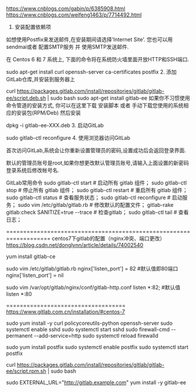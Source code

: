 https://www.cnblogs.com/gabin/p/6385908.html
https://www.cnblogs.com/weifeng1463/p/7714492.html

1. 安装配置依赖项 

如想使用Postfix来发送邮件,在安装期间请选择'Internet Site'. 您也可以用sendmai或者 配置SMTP服务 并 使用SMTP发送邮件.

在 Centos 6 和 7 系统上, 下面的命令将在系统防火墙里面开放HTTP和SSH端口. 

sudo apt-get install curl openssh-server ca-certificates postfix
2. 添加GitLab仓库,并安装到服务器上 

curl https://packages.gitlab.com/install/repositories/gitlab/gitlab-ee/script.deb.sh | sudo bash
sudo apt-get install gitlab-ee
如果你不习惯使用命令管道的安装方式, 你可以在这里下载 安装脚本 或者 手动下载您使用的系统相应的安装包(RPM/Deb) 然后安装 

dpkg -i gitlab-ee-XXX.deb
3. 启动GitLab 

sudo gitlab-ctl reconfigure
4. 使用浏览器访问GitLab 

首次访问GitLab,系统会让你重新设置管理员的密码,设置成功后会返回登录界面.

默认的管理员账号是root,如果你想更改默认管理员账号,请输入上面设置的新密码登录系统后修改帐号名.



GitLab常用命令
sudo gitlab-ctl start    # 启动所有 gitlab 组件；
sudo gitlab-ctl stop        # 停止所有 gitlab 组件；
sudo gitlab-ctl restart        # 重启所有 gitlab 组件；
sudo gitlab-ctl status        # 查看服务状态；
sudo gitlab-ctl reconfigure        # 启动服务；
sudo vim /etc/gitlab/gitlab.rb        # 修改默认的配置文件；
gitlab-rake gitlab:check SANITIZE=true --trace    # 检查gitlab；
sudo gitlab-ctl tail        # 查看日志；


===================================================================
centos7下gitlab的配置（nginx冲突、端口更改）
https://blog.csdn.net/donglynn/article/details/74002540

yum install gitlab-ce


sudo vim /etc/gitlab/gitlab.rb
nginx['listen_port'] = 82 #默认值即80端口 nginx['listen_port'] = nil


sudo vim /var/opt/gitlab/nginx/conf/gitlab-http.conf
listen *:82; #默认值listen *:80


===================================
https://www.gitlab.com.cn/installation/#centos-7


sudo yum install -y curl policycoreutils-python openssh-server
sudo systemctl enable sshd
sudo systemctl start sshd
sudo firewall-cmd --permanent --add-service=http
sudo systemctl reload firewalld



sudo yum install postfix
sudo systemctl enable postfix
sudo systemctl start postfix


curl https://packages.gitlab.com/install/repositories/gitlab/gitlab-ee/script.rpm.sh | sudo bash


sudo EXTERNAL_URL="http://gitlab.example.com" yum install -y gitlab-ee





